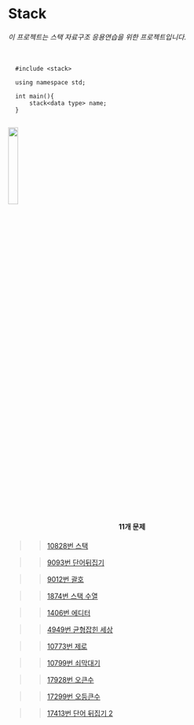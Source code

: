 # Stack

###### 이 프로젝트는 스택 자료구조 응용연습을 위한 프로젝트입니다.

<pre>
  <code>
  #include &lt;stack&gt;
  
  using namespace std;
  
  int main(){
      stack&lt;data type&gt; name;
  }
  </code>
</pre>

<img src = "http://onlinejudgeimages.s3-ap-northeast-1.amazonaws.com/images/big-square.png" width = "20%"></img>

<center><strong><h4>11개 문제</h4></strong></center>

>   >[10828번 스택](https://www.acmicpc.net/problem/10828)

>   >[9093번 단어뒤집기](https://www.acmicpc.net/problem/9093)

>   >[9012번 괄호](https://www.acmicpc.net/problem/9012)

>   >[1874번 스택 수열](https://www.acmicpc.net/problem/1874)

>   >[1406번 에디터](https://www.acmicpc.net/problem/14)

>   >[4949번 균형잡힌 세상](https://www.acmicpc.net/problem/4949)

>   >[10773번 제로](https://www.acmicpc.net/problem/10773)

>   >[10799번 쇠막대기](https://www.acmicpc.net/problem/10799)

>   >[17928번 오큰수](https://www.acmicpc.net/problem/17928)

>   >[17299번 오등큰수](https://www.acmicpc.net/problem/17299)

>   >[17413번 단어 뒤집기 2](https://www.acmicpc.net/problem/17413)
